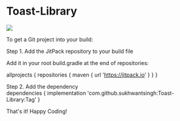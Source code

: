 # Toast-Library
[![](https://jitpack.io/v/sukhwantsingh/Toast-Library.svg)](https://jitpack.io/#sukhwantsingh/Toast-Library)


To get a Git project into your build:

Step 1. Add the JitPack repository to your build file

Add it in your root build.gradle at the end of repositories:

allprojects 
{
repositories {
     maven {
     url 'https://jitpack.io' }
	}
}
  
Step 2. Add the dependency  
dependencies
{
      implementation 'com.github.sukhwantsingh:Toast-Library:Tag'
}
  
That's it! Happy Coding!
